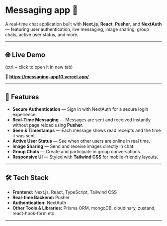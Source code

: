# Messaging app 💬

A real-time chat application built with **Next.js**, **React**, **Pusher**, and **NextAuth** — featuring user authentication, live messaging, image sharing, group chats, active user status, and more.

---

## 🌐 Live Demo
  (ctrl + click to open it in new tab)
  
🔗 **https://messaging-app10.vercel.app/**

---

## 🚀 Features

- **Secure Authentication** — Sign in with NextAuth for a secure login experience.
- **Real-Time Messaging** — Messages are sent and received instantly without page reload using **Pusher**.
- **Seen & Timestamps** — Each message shows read receipts and the time it was sent.
- **Active User Status** — See when other users are online in real time.
- **Image Sharing** — Send and receive images directly in chat.
- **Group Chats** — Create and participate in group conversations.
- **Responsive UI** — Styled with **Tailwind CSS** for mobile-friendly layouts.

---

## 🛠️ Tech Stack

- **Frontend:** Next.js, React, TypeScript, Tailwind CSS
- **Real-time Backend:** Pusher
- **Authentication:** NextAuth
- **Other Tools & Libraries:** Prisma ORM, mongoDB, cloudinary, zustand, react-hook-form etc

---
